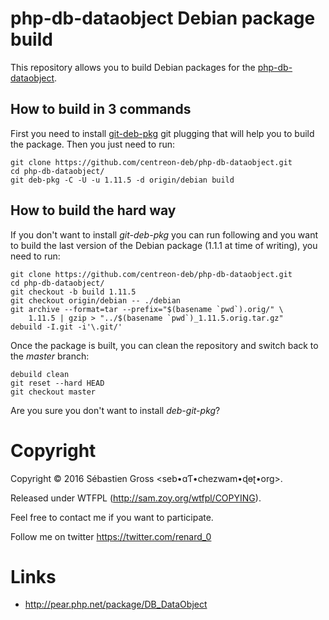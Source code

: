 # php-db-dataobject Debian package build

This repository allows you to build Debian packages for the
[php-db-dataobject](https://github.com/centreon/php-db-dataobject).

## How to build in 3 commands

First you need to install
[git-deb-pkg](https://github.com/renard/git-deb-pkg) git plugging that will
help you to build the package. Then you just need to run:

    git clone https://github.com/centreon-deb/php-db-dataobject.git
    cd php-db-dataobject/
    git deb-pkg -C -U -u 1.11.5 -d origin/debian build

## How to build the hard way

If you don't want to install *git-deb-pkg* you can run following and you
want to build the last version of the Debian package (1.1.1 at time of
writing), you need to run:

    git clone https://github.com/centreon-deb/php-db-dataobject.git
    cd php-db-dataobject/
	git checkout -b build 1.11.5
	git checkout origin/debian -- ./debian
	git archive --format=tar --prefix="$(basename `pwd`).orig/" \
        1.11.5 | gzip > "../$(basename `pwd`)_1.11.5.orig.tar.gz"
	debuild -I.git -i'\.git/'

Once the package is built, you can clean the repository and switch back to
the *master* branch:

	debuild clean
	git reset --hard HEAD
	git checkout master

Are you sure you don't want to install *deb-git-pkg*?

# Copyright

Copyright © 2016 Sébastien Gross \<seb•ɑƬ•chezwam•ɖɵʈ•org\>.

Released under WTFPL (http://sam.zoy.org/wtfpl/COPYING).

Feel free to contact me if you want to participate.

Follow me on twitter https://twitter.com/renard_0

# Links

- http://pear.php.net/package/DB_DataObject
